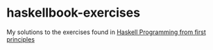 # haskellbook-exercises
My solutions to the exercises found in [Haskell Programming from first principles](http://haskellbook.com/)


